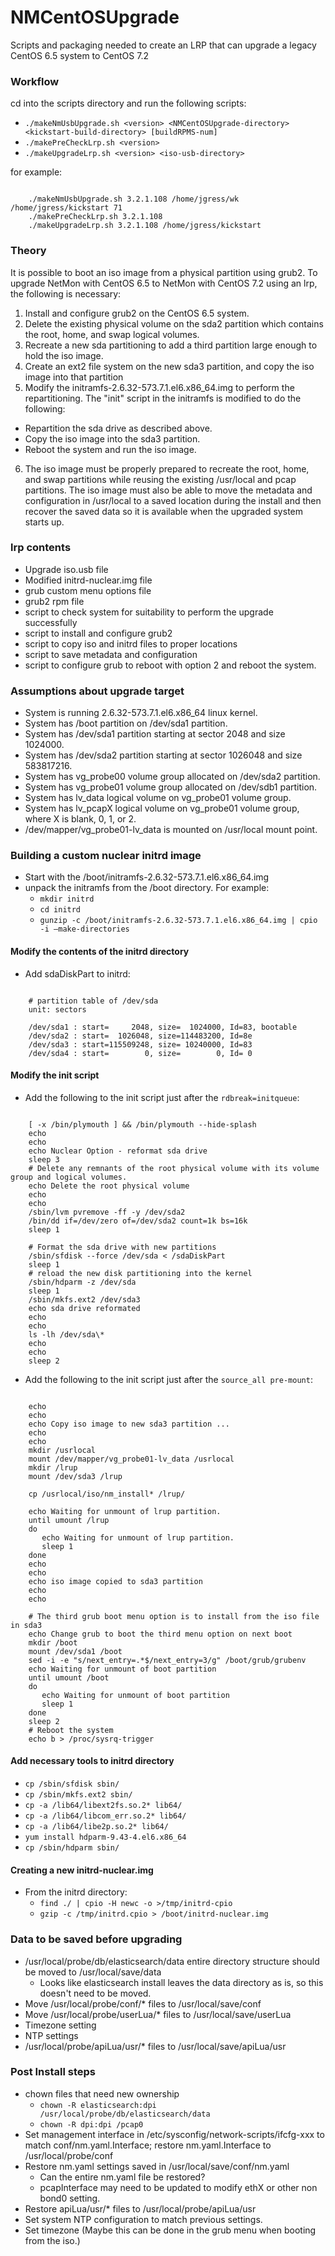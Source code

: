 # NMCentOSUpgrade
Scripts and packaging needed to create an LRP that can upgrade a legacy CentOS 6.5 system to CentOS 7.2

### Workflow

cd into the scripts directory and run the following scripts:<br>
  * `./makeNmUsbUpgrade.sh <version> <NMCentOSUpgrade-directory> <kickstart-build-directory> [buildRPMS-num]`<br>
  * `./makePreCheckLrp.sh <version>`<br>
  * `./makeUpgradeLrp.sh <version> <iso-usb-directory>`<br>

for example:<br>
<pre><code>
    ./makeNmUsbUpgrade.sh 3.2.1.108 /home/jgress/wk /home/jgress/kickstart 71
    ./makePreCheckLrp.sh 3.2.1.108
    ./makeUpgradeLrp.sh 3.2.1.108 /home/jgress/kickstart
</code></pre>

### Theory
It is possible to boot an iso image from a physical partition using grub2. To upgrade NetMon with CentOS 6.5 to NetMon with CentOS 7.2 using an lrp, the following is necessary:<br>
1. Install and configure grub2 on the CentOS 6.5 system.<br>
2. Delete the existing physical volume on the sda2 partition which contains the root, home, and swap logical volumes.<br>
3. Recreate a new sda partitioning to add a third partition large enough to hold the iso image.<br>
4. Create an ext2 file system on the new sda3 partition, and copy the iso image into that partition<br>
5. Modify the initramfs-2.6.32-573.7.1.el6.x86_64.img to perform the repartitioning. The "init" script in the initramfs is modified to do the following:<br>

  * Repartition the sda drive as described above.
  * Copy the iso image into the sda3 partition.
  * Reboot the system and run the iso image.

6. The iso image must be properly prepared to recreate the root, home, and swap partitions while reusing the existing /usr/local and pcap partitions. The iso image must also be able to move the metadata and configuration in /usr/local to a saved location during the install and then recover the saved data so it is available when the upgraded system starts up.<br>

### lrp contents
  * Upgrade iso.usb file
  * Modified initrd-nuclear.img file
  * grub custom menu options file
  * grub2 rpm file
  * script to check system for suitability to perform the upgrade successfully
  * script to install and configure grub2
  * script to copy iso and initrd files to proper locations
  * script to save metadata and configuration
  * script to configure grub to reboot with option 2 and reboot the system.

### Assumptions about upgrade target
  * System is running 2.6.32-573.7.1.el6.x86_64 linux kernel.
  * System has /boot partition on /dev/sda1 partition.
  * System has /dev/sda1 partition starting at sector 2048 and size 1024000.
  * System has /dev/sda2 partition starting at sector 1026048 and size 583817216.
  * System has vg_probe00 volume group allocated on /dev/sda2 partition.
  * System has vg_probe01 volume group allocated on /dev/sdb1 partition.
  * System has lv_data logical volume on vg_probe01 volume group.
  * System has lv_pcapX logical volume on vg_probe01 volume group, where X is blank, 0, 1, or 2.
  * /dev/mapper/vg_probe01-lv_data is mounted on /usr/local mount point.

### Building a custom nuclear initrd image
  * Start with the /boot/initramfs-2.6.32-573.7.1.el6.x86_64.img
  * unpack the initramfs from the /boot directory. For example:
    * `mkdir initrd`
    * `cd initrd`
    * `gunzip -c /boot/initramfs-2.6.32-573.7.1.el6.x86_64.img | cpio -i –make-directories`

#### Modify the contents of the initrd directory

  * Add sdaDiskPart to initrd:
<pre><code>
    # partition table of /dev/sda
    unit: sectors

    /dev/sda1 : start=     2048, size=  1024000, Id=83, bootable
    /dev/sda2 : start=  1026048, size=114483200, Id=8e
    /dev/sda3 : start=115509248, size= 10240000, Id=83
    /dev/sda4 : start=        0, size=        0, Id= 0
</code></pre>

#### Modify the init script
  * Add the following to the init script just after the `rdbreak=initqueue`:
<pre><code>
    [ -x /bin/plymouth ] && /bin/plymouth --hide-splash
    echo
    echo
    echo Nuclear Option - reformat sda drive
    sleep 3
    # Delete any remnants of the root physical volume with its volume group and logical volumes.
    echo Delete the root physical volume
    echo
    echo
    /sbin/lvm pvremove -ff -y /dev/sda2
    /bin/dd if=/dev/zero of=/dev/sda2 count=1k bs=16k
    sleep 1
    
    # Format the sda drive with new partitions
    /sbin/sfdisk --force /dev/sda < /sdaDiskPart
    sleep 1
    # reload the new disk partitioning into the kernel
    /sbin/hdparm -z /dev/sda
    sleep 1
    /sbin/mkfs.ext2 /dev/sda3
    echo sda drive reformated
    echo
    echo
    ls -lh /dev/sda\*
    echo
    echo
    sleep 2
</code></pre>

  * Add the following to the init script just after the `source_all pre-mount`:
<pre><code>
    echo
    echo
    echo Copy iso image to new sda3 partition ...
    echo
    echo
    mkdir /usrlocal
    mount /dev/mapper/vg_probe01-lv_data /usrlocal
    mkdir /lrup
    mount /dev/sda3 /lrup
    
    cp /usrlocal/iso/nm_install* /lrup/
    
    echo Waiting for unmount of lrup partition.
    until umount /lrup
    do
       echo Waiting for unmount of lrup partition.
       sleep 1
    done
    echo
    echo
    echo iso image copied to sda3 partition
    echo
    echo
    
    # The third grub boot menu option is to install from the iso file in sda3
    echo Change grub to boot the third menu option on next boot
    mkdir /boot
    mount /dev/sda1 /boot
    sed -i -e "s/next_entry=.*$/next_entry=3/g" /boot/grub/grubenv
    echo Waiting for unmount of boot partition
    until umount /boot
    do
       echo Waiting for unmount of boot partition
       sleep 1
    done
    sleep 2
    # Reboot the system
    echo b > /proc/sysrq-trigger
</code></pre>


#### Add necessary tools to initrd directory

  * `cp /sbin/sfdisk sbin/`
  * `cp /sbin/mkfs.ext2 sbin/`
  * `cp -a /lib64/libext2fs.so.2* lib64/`
  * `cp -a /lib64/libcom_err.so.2* lib64/`
  * `cp -a /lib64/libe2p.so.2* lib64/`
  * `yum install hdparm-9.43-4.el6.x86_64`
  * `cp /sbin/hdparm sbin/`

#### Creating a new initrd-nuclear.img
  * From the initrd directory:
    * `find ./ | cpio -H newc -o >/tmp/initrd-cpio`
    * `gzip -c /tmp/initrd.cpio > /boot/initrd-nuclear.img`

### Data to be saved before upgrading
  * /usr/local/probe/db/elasticsearch/data entire directory structure should be moved to /usr/local/save/data
    * Looks like elasticsearch install leaves the data directory as is, so this doesn't need to be moved.
  * Move /usr/local/probe/conf/\* files to /usr/local/save/conf
  * Move /usr/local/probe/userLua/\* files to /usr/local/save/userLua
  * Timezone setting
  * NTP settings
  * /usr/local/probe/apiLua/usr/\* files to /usr/local/save/apiLua/usr


### Post Install steps
  * chown files that need new ownership
    * `chown -R elasticsearch:dpi /usr/local/probe/db/elasticsearch/data`
    * `chown -R dpi:dpi /pcap0`
  * Set management interface in /etc/sysconfig/network-scripts/ifcfg-xxx to match conf/nm.yaml.Interface; restore nm.yaml.Interface to /usr/local/probe/conf
  * Restore nm.yaml settings saved in /usr/local/save/conf/nm.yaml
    * Can the entire nm.yaml file be restored?
    * pcapInterface may need to be updated to modify ethX or other non bond0 setting.
  * Restore apiLua/usr/\* files to /usr/local/probe/apiLua/usr
  * Set system NTP configuration to match previous settings.
  * Set timezone (Maybe this can be done in the grub menu when booting from the iso.)
